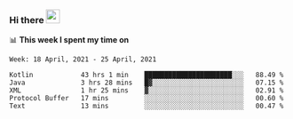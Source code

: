 ### Hi there <a href="https://www.gautamkrishnar.com/"><img src="https://media.giphy.com/media/hvRJCLFzcasrR4ia7z/giphy.gif" width="25px"></a>

📊 **This week I spent my time on**

<!--START_SECTION:waka-->
```text
Week: 18 April, 2021 - 25 April, 2021

Kotlin            43 hrs 1 min    ██████████████████████░░░   88.49 % 
Java              3 hrs 28 mins   █▓░░░░░░░░░░░░░░░░░░░░░░░   07.15 % 
XML               1 hr 25 mins    ▓░░░░░░░░░░░░░░░░░░░░░░░░   02.91 % 
Protocol Buffer   17 mins         ░░░░░░░░░░░░░░░░░░░░░░░░░   00.60 % 
Text              13 mins         ░░░░░░░░░░░░░░░░░░░░░░░░░   00.47 % 
```
<!--END_SECTION:waka-->
